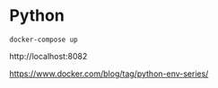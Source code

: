 # Python

    docker-compose up

http://localhost:8082

https://www.docker.com/blog/tag/python-env-series/